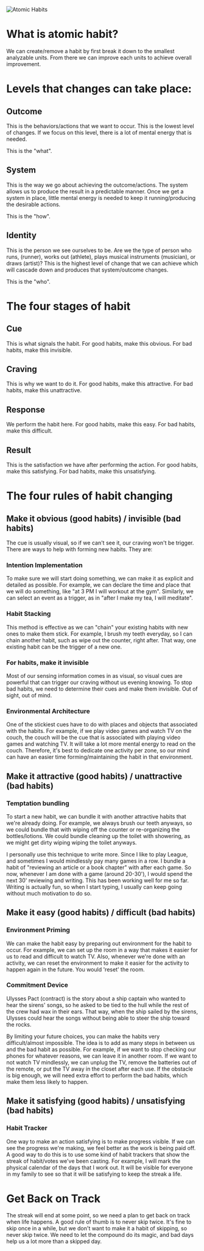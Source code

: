 ![Atomic Habits](images/atomic-habits.jpeg)

# What is atomic habit?

We can create/remove a habit by first break it down to the smallest analyzable
units. From there we can improve each units to achieve overall improvement.

# Levels that changes can take place:

## Outcome

This is the behaviors/actions that we want to occur. This is the lowest level of
changes. If we focus on this level, there is a lot of mental energy that is
needed.

This is the "what".

## System

This is the way we go about achieving the outcome/actions. The system allows us
to produce the result in a predictable manner. Once we get a system in place,
little mental energy is needed to keep it running/producing the desirable
actions.

This is the "how".

## Identity

This is the person we see ourselves to be. Are we the type of person who runs,
(runner), works out (athlete), plays musical instruments (musician), or draws
(artist)? This is the highest level of change that we can achieve which will
cascade down and produces that system/outcome changes.

This is the "who".

# The four stages of habit

## Cue

This is what signals the habit. For good habits, make this obvious. For bad
habits, make this invisible.

## Craving

This is why we want to do it. For good habits, make this attractive. For bad
habits, make this unattractive.

## Response 

We perform the habit here. For good habits, make this easy. For bad habits, make
this difficult.

## Result

This is the satisfaction we have after performing the action. For good habits,
make this satisfying. For bad habits, make this unsatisfying.

# The four rules of habit changing

## Make it obvious (good habits) / invisible (bad habits)

The cue is usually visual, so if we can't see it, our craving won't be
trigger. There are ways to help with forming new habits. They are:

### Intention Implementation

To make sure we will start doing something, we can make it as explicit and
detailed as possible. For example, we can declare the time and place that we
will do something, like "at 3 PM I will workout at the gym". Similarly, we can
select an event as a trigger, as in "after I make my tea, I will meditate".

### Habit Stacking

This method is effective as we can "chain" your existing habits with new ones
to make them stick. For example, I brush my teeth everyday, so I can chain
another habit, such as wipe out the counter, right after. That way, one existing
habit can be the trigger of a new one.

### For habits, make it invisible

Most of our sensing information comes in as visual, so visual cues are powerful
that can trigger our craving without us evening knowing. To stop bad habits, we
need to determine their cues and make them invisible. Out of sight, out of mind.

### Environmental Architecture

One of the stickiest cues have to do with places and objects that associated
with the habits. For example, if we play video games and watch TV on the couch,
the couch will be the cue that is associated with playing video games and
watching TV. It will take a lot more mental energy to read on the couch.
Therefore, it's best to dedicate one activity per zone, so our mind can have an
easier time forming/maintaining the habit in that environment. 

## Make it attractive (good habits) / unattractive (bad habits)

### Temptation bundling

To start a new habit, we can bundle it with another attractive habits that we're
already doing. For example, we always brush our teeth anyways, so we could
bundle that with wiping off the counter or re-organizing the bottles/lotions. We
could bundle cleaning up the toilet with showering, as we might get dirty wiping
wiping the toilet anyways.

I personally use this technique to write more. Since I like to play League, and
sometimes I would mindlessly pay many games in a row. I bundle a habit of
"reviewing an article or a book chapter" with after each game. So now, whenever
I am done with a game (around 20-30'), I would spend the next 30' reviewing and
writing. This has been working well for me so far. Writing is actually fun, so
when I start typing, I usually can keep going without much motivation to do so.

## Make it easy (good habits) / difficult (bad habits)

### Environment Priming

We can make the habit easy by preparing out environment for the habit to occur.
For example, we can set up the room in a way that makes it easier for us to read
and difficult to watch TV. Also, whenever we're done with an activity, we can
reset the environment to make it easier for the activity to happen again in the
future. You would 'reset' the room.

### Commitment Device

Ulysses Pact (contract) is the story about a ship captain who wanted to hear the
sirens' songs, so he asked to be tied to the hull while the rest of the crew
had wax in their ears. That way, when the ship sailed by the sirens, Ulysses
could hear the songs without being able to steer the ship toward the rocks.

By limiting your future choices, you can make the habits very difficult/almost
impossible. The idea is to add as many steps in between us and the bad habit as
possible. For example, if we want to stop checking our phones for whatever
reasons, we can leave it in another room. If we want to not watch TV mindlessly,
we can unplug the TV, remove the batteries out of the remote, or put the TV away
in the closet after each use. If the obstacle is big enough, we will need extra
effort to perform the bad habits, which make them less likely to happen.

## Make it satisfying (good habits) / unsatisfying (bad habits)

### Habit Tracker

One way to make an action satisfying is to make progress visible. If we can see
the progress we're making, we feel better as the work is being paid off. A good
way to do this is to use some kind of habit trackers that show the streak of
habit/votes we've been casting. For example, I will mark the physical calendar
of the days that I work out. It will be visible for everyone in my family to see
so that it will be satisfying to keep the streak a life.

# Get Back on Track

The streak will end at some point, so we need a plan to get back on track when
life happens. A good rule of thumb is to never skip twice. It's fine to skip
once in a while, but we don't want to make it a habit of skipping, so never skip
twice. We need to let the compound do its magic, and bad days help us a lot more
than a skipped day.
